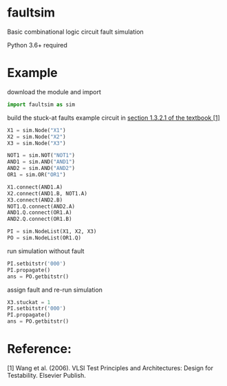 # faultsim
Basic combinational logic circuit fault simulation

Python 3.6+ required

# Example

download the module and import

```python
import faultsim as sim
```

build the stuck-at faults example circuit in [section 1.3.2.1 of the textbook [1]](https://books.google.com.tw/books?id=P1ea4znZhGsC&lpg=PP1&hl=zh-TW&pg=PA12#v=onepage&q&f=false)

```python
X1 = sim.Node("X1")
X2 = sim.Node("X2")
X3 = sim.Node("X3")

NOT1 = sim.NOT("NOT1")
AND1 = sim.AND("AND1")
AND2 = sim.AND("AND2")
OR1 = sim.OR("OR1")

X1.connect(AND1.A)
X2.connect(AND1.B, NOT1.A)
X3.connect(AND2.B)
NOT1.Q.connect(AND2.A)
AND1.Q.connect(OR1.A)
AND2.Q.connect(OR1.B)

PI = sim.NodeList(X1, X2, X3)
PO = sim.NodeList(OR1.Q)
```

run simulation without fault

```python
PI.setbitstr('000')
PI.propagate()
ans = PO.getbitstr()
```

assign fault and re-run simulation

```python
X3.stuckat = 1
PI.setbitstr('000')
PI.propagate()
ans = PO.getbitstr()
```

# Reference:

[1] Wang et al. (2006). VLSI Test Principles and Architectures: Design for Testability. Elsevier Publish.
